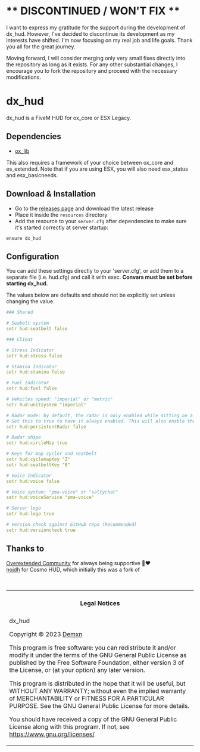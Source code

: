 # ** DISCONTINUED / WON'T FIX **

I want to express my gratitude for the support during the development of dx_hud. However, I've decided to discontinue its development as my interests have shifted. I'm now focusing on my real job and life goals. Thank you all for the great journey.

Moving forward, I will consider merging only very small fixes directly into the repository as long as it exists. For any other substantial changes, I encourage you to fork the repository and proceed with the necessary modifications.

# dx_hud

dx_hud is a FiveM HUD for ox_core or ESX Legacy.

## Dependencies

- [ox_lib](https://github.com/overextended/ox_lib)

This also requires a framework of your choice between ox_core and es_extended.
Note that if you are using ESX, you will also need esx_status and esx_basicneeds.

## Download & Installation

- Go to the [releases page](https://github.com/0xDEMXN/dx_hud/releases "Releases page") and download the latest release
- Place it inside the `resources` directory
- Add the resource to your `server.cfg` after dependencies to make sure it's started correctly at server startup:

```
ensure dx_hud
```

## Configuration

You can add these settings directly to your 'server.cfg', or add them to a separate file (i.e. hud.cfg) and call it with exec. **Convars must be set before starting dx_hud.**

The values below are defaults and should not be explicitly set unless changing the value.

``` yaml
### Shared

# Seabelt system
setr hud:seatbelt false

### Client

# Stress Indicator
setr hud:stress false

# Stamina Indicator
setr hud:stamina false

# Fuel Indicator
setr hud:fuel false

# Vehicles speed: "imperial" or "metric"
setr hud:unitsystem "imperial"

# Radar mode: by default, the radar is only enabled while sitting on a vehicle.
# Set this to true to have it always enabled. This will also enable the map cycler.
setr hud:persistentRadar false

# Radar shape
setr hud:circleMap true

# Keys for map cycler and seatbelt
setr hud:cyclemapKey "Z"
setr hud:seatbeltKey "B"

# Voice Indicator
setr hud:voice false

# Voice system: "pma-voice" or "saltychat"
setr hud:voiceService "pma-voice"

# Server logo
setr hud:logo true

# Version check against GitHub repo (Recommended)
setr hud:versioncheck true
```

## Thanks to
[Overextended Community](https://discord.gg/overextended) for always being supportive 🐂❤️  
[nojdh](https://github.com/nojdh/) for Cosmo HUD, which initially this was a fork of

<br>
<table><tr><td><h4 align='center'>Legal Notices</h4></tr></td>
<tr><td>
dx_hud

Copyright © 2023  [Demxn](https://github.com/0xDEMXN)


This program is free software: you can redistribute it and/or modify
it under the terms of the GNU General Public License as published by
the Free Software Foundation, either version 3 of the License, or
(at your option) any later version.


This program is distributed in the hope that it will be useful,
but WITHOUT ANY WARRANTY; without even the implied warranty of
MERCHANTABILITY or FITNESS FOR A PARTICULAR PURPOSE.  See the
GNU General Public License for more details.


You should have received a copy of the GNU General Public License
along with this program.
If not, see <https://www.gnu.org/licenses/>
</td></tr></table>
